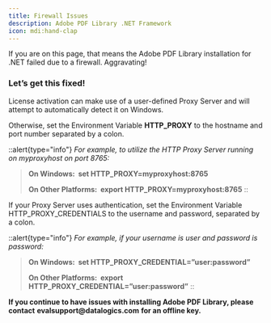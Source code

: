 ```yaml
---
title: Firewall Issues
description: Adobe PDF Library .NET Framework
icon: mdi:hand-clap
---
```


If you are on this page, that means the Adobe PDF Library installation for .NET failed due to a firewall. Aggravating!

### **Let’s get this fixed!**

License activation can make use of a user-defined Proxy Server and will attempt to automatically detect it on Windows.

Otherwise, set the Environment Variable **HTTP\_PROXY** to the hostname and port number separated by a colon.

::alert{type="info"}
_For example, to utilize the HTTP Proxy Server running on myproxyhost on port 8765:_

> **On Windows:  set HTTP\_PROXY=myproxyhost:8765**
>
> **On Other Platforms:  export HTTP\_PROXY=myproxyhost:8765**
::

If your Proxy Server uses authentication, set the Environment Variable HTTP\_PROXY\_CREDENTIALS to the username and password, separated by a colon.

::alert{type="info"}
_For example, if your username is user and password is password:_

> **On Windows:  set HTTP\_PROXY\_CREDENTIAL=”user\:password”**
>
> **On Other Platforms:  export HTTP\_PROXY\_CREDENTIAL=”user\:password”**
::

**If you continue to have issues with installing Adobe PDF Library, please contact** **evalsupport\@datalogics.com** **for an offline key.**
